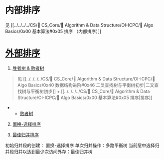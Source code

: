 # 内部排序
见 [[../../../../CS/🔑 CS_Core/🦄 Algorithm & Data Structure/OI-ICPC/📌 Algo Basics/0x00 基本算法#0x05 排序 （内部排序）]]
# [外部排序](http://data.biancheng.net/view/76.html)

1. [胜者树 & 败者树](https://blog.csdn.net/whz_zb/article/details/7425152)
> 见 [[../../../../CS/🔑 CS_Core/🦄 Algorithm & Data Structure/OI-ICPC/📌 Algo Basics/0x40 数据结构进阶#0x46 二叉查找树与平衡树初步|二叉查找树与平衡树初步]]   + [[../../../../CS/🔑 CS_Core/🦄 Algorithm & Data Structure/OI-ICPC/📌 Algo Basics/0x00 基本算法#0x05 排序|排序]]
	
+ 
	+ [败者树](https://www.iteye.com/blog/kenby-1017532)

2. [置换-选择排序](https://blog.csdn.net/qq_25775935/article/details/88724625)

3. [最佳归并排序](https://www.cnblogs.com/jev-0987/p/13322232.html)

初始归并段的创建： 置换-选择排序
单次归并操作：多路平衡树
当前层中选择归并段归并以达到最少次访问外存：最佳归并树



